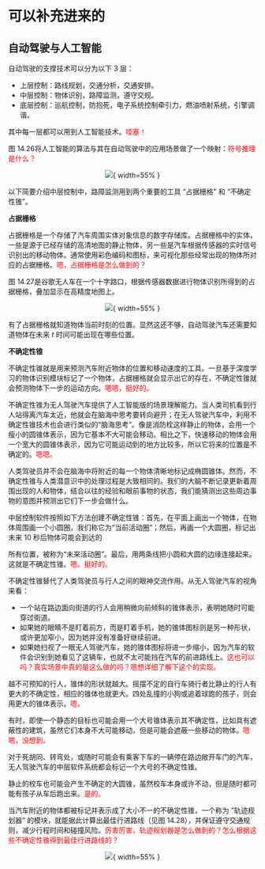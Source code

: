 # 可以补充进来的

## 自动驾驶与人工智能

自动驾驶的支撑技术可以分为以下 3 层：


- 上层控制：路线规划，交通分析，交通安排。
- 中层控制：物体识别，路障监测，遵守交规。
- 底层控制：巡航控制，防抱死，电子系统控制牵引力，燃油喷射系统，引擎调谐。

其中每一层都可以用到人工智能技术。<span style="color:red;">哇塞！</span>

图 14.26将人工智能的算法与其在自动驾驶中的应用场景做了一个映射：<span style="color:red;">符号推理是什么？</span>

<center>

![](http://images.iterate.site/blog/image/20190427/HXWHHrpMqF9i.png?imageslim){ width=55% }

</center>

以下简要介绍中层控制中，路障监测用到两个重要的工具 “占据栅格” 和 “不确定性锥”。

**占据栅格**

占据栅格是一个存储了汽车周围实体对象信息的数字存储库。占据栅格中的实体，一些是源于已经存储的高清地图的静止物体，另一些是汽车根据传感器的实时信号识别出的移动物体。通常使用彩色编码和图标，来可视化那些经常出现的物体所对应的占据栅格。<span style="color:red;">嗯，占据栅格是怎么做到的？</span>

图 14.27是谷歌无人车在一个十字路口，根据传感器数据进行物体识别所得到的占据栅格，叠加显示在高精度地图上。

<center>

![](http://images.iterate.site/blog/image/20190427/acvaqErXEjfL.png?imageslim){ width=55% }

</center>

有了占据栅格就知道物体当前时刻的位置。显然这还不够，自动驾驶汽车还需要知道物体在未来 $t$ 时间可能出现在哪些位置。

**不确定性锥**

不确定性锥就是用来预测汽车附近物体的位置和移动速度的工具。一旦基于深度学习的物体识别模块标记了一个物体，占据栅格就会显示出它的存在，不确定性锥就会预测物体下一步的运动方向。<span style="color:red;">嗯嗯，挺好的。</span>

不确定性锥为无人驾驶汽车提供了人工智能版的场景理解能力。当人类司机看到行人站得离汽车太近，他就会在脑海中思考要转向避开；在无人驾驶汽车中，利用不确定性锥技术也会进行类似的“脑海思考”。像是消防栓这样静止的物体，会用一个瘦小的圆锥体表示，因为它基本不大可能会移动。相比之下，快速移动的物体会用一个宽大的圆锥体表示，因为它可能运动到的地方比较多，所以它将来的位置是不确定的。<span style="color:red;">嗯嗯。</span>

人类驾驶员并不会在脑海中将附近的每一个物体清晰地标记成椭圆锥体。然而，不确定性锥与人类潜意识中的处理过程是大致相同的。我们的大脑不断记录更新着周围出现的人和物体，结合以往的经验和眼前事物的状态，我们能猜测出这些周边事物的意图并预测出它们下一步会做什么。

中层控制软件按照如下方法创建不确定性锥：首先，在平面上画出一个物体，在物体周围画一个小圆圈，我们称它为“当前活动圈”；然后，再画一个大圆圈，标记出未来 10 秒后物体可能会到达的

所有位置，被称为“未来活动圈”。最后，用两条线把小圆和大圆的边缘连接起来。这就是不确定性锥。<span style="color:red;">嗯。挺好的。</span>

不确定性锥替代了人类驾驶员与行人之间的眼神交流作用。从无人驾驶汽车的视角来看：

- 一个站在路边面向街道的行人会用稍微向前倾斜的锥体表示，表明她随时可能穿过街道。
- 如果她的眼睛不是盯着前方，而是盯着手机，她的锥体图标则是另一种形状，或许更加窄小，因为她并没有准备好继续前进。
- 如果她扫视了一眼无人驾驶汽车，她的锥体图标将进一步缩小，因为汽车的软件会识别到她看见了这辆车，也就不太可能挡在汽车的前进路线上。<span style="color:red;">这也可以吗？真实场景中真的是这么做的吗？嗯想详细了解下这个的实现。</span>

越不可预知的行人，锥体的形状就越大。摇摆不定的自行车骑行者比静止的行人有更大的不确定性，相应的锥体也就更大。四处乱撞的小狗或追着球跑的孩子，则会用更大的锥体表示。<span style="color:red;">嗯。</span>

有时，即使一个静态的目标也可能会用一个大号锥体表示其不确定性，比如具有遮蔽性的建筑，虽然它们本身不大可能移动，但是可能会遮蔽一些移动的物体。<span style="color:red;">嗯嗯，没想到。</span>

对于死胡同、转弯处，或随时可能会有乘客下车的一辆停在路边敞开车门的汽车，无人驾驶汽车的中层软件系统都会标记一个大号的不确定性锥。

静止的校车也可能会产生不确定的大圆锥，虽然校车本身或许不动，但是随时都可能有孩子从车后跑出来。<span style="color:red;">是的。</span>


当汽车附近的物体都被标记并表示成了大小不一的不确定性锥，一个称为 ”轨迹规划器” 的模块，就能据此计算出最佳行进路线（见图 14.28），并保证遵守交通规则，减少行程时间和碰撞风险。<span style="color:red;">厉害厉害，轨迹规划器是怎么做到的？怎么根据这些不确定性锥得到最佳行进路线的？</span>

<center>

![](http://images.iterate.site/blog/image/20190427/JNK4TMOVwSmg.png?imageslim){ width=55% }

</center>


